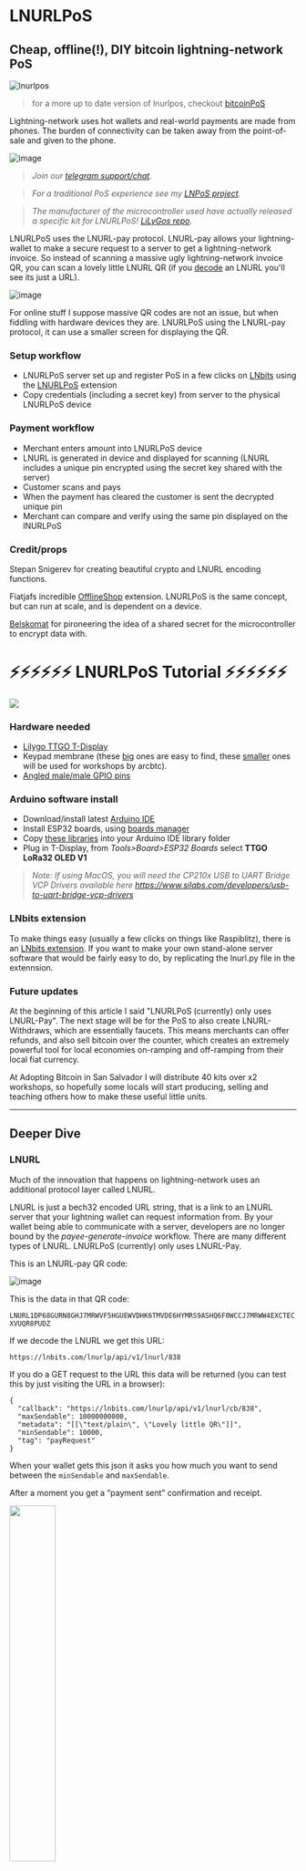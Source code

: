 # LNURLPoS

## Cheap, offline(!), DIY bitcoin lightning-network PoS

![lnurlpos](https://user-images.githubusercontent.com/33088785/134943216-1a9f3ab6-09da-4e15-b16a-2c2f8bc918da.png)

> for a more up to date version of lnurlpos, checkout <a href="https://github.com/arcbtc/bitcoinPoS">bitcoinPoS</a>

Lightning-network uses hot wallets and real-world payments are made from phones. The burden of connectivity can be taken away from the point-of-sale and given to the phone.

![image](https://user-images.githubusercontent.com/33088785/134652952-cf5c95ac-afc2-4175-8d09-a983c3f066bc.png)

> <i>Join our <a href="https://t.me/makerbits">telegram support/chat</a>.</i>

> <i>For a traditional PoS experience see my <a href="https://github.com/arcbtc/LNPoS">LNPoS project</a>.</i>

> <i>The manufacturer of the microcontroller used have actually released a specific kit for LNURLPoS! <a href="https://github.com/Xinyuan-LilyGO/T-Display-keyboard">LiLyGos repo</a>.</i>

LNURLPoS uses the LNURL-pay protocol. LNURL-pay allows your lightning-wallet to make a secure request to a server to get a lightning-network invoice. So instead of scanning a massive ugly lightning-network invoice QR, you can scan a lovely little LNURL QR (if you <a href="https://lnurl.fiatjaf.com/codec/">decode</a> an LNURL you'll see its just a URL).

![image](https://user-images.githubusercontent.com/33088785/134657379-bd9e18f0-0289-498b-a1fc-c084c60e64e3.png)

For online stuff I suppose massive QR codes are not an issue, but when fiddling with hardware devices they are. LNURLPoS using the LNURL-pay protocol, it can use a smaller screen for displaying the QR.

### Setup workflow

- LNURLPoS server set up and register PoS in a few clicks on <a href="https://github.com/lnbits/lnbits/">LNbits</a> using the <a href="https://github.com/lnbits/lnbits/tree/master/lnbits/extensions/lnurlpos">LNURLPoS</a> extension
- Copy credentials (including a secret key) from server to the physical LNURLPoS device

### Payment workflow

- Merchant enters amount into LNURLPoS device
- LNURL is generated in device and displayed for scanning (LNURL includes a unique pin encrypted using the secret key shared with the server)
- Customer scans and pays
- When the payment has cleared the customer is sent the decrypted unique pin
- Merchant can compare and verify using the same pin displayed on the lNURLPoS

### Credit/props

Stepan Snigerev for creating beautiful crypto and LNURL encoding functions.

Fiatjafs incredible <a href="https://github.com/lnbits/lnbits/tree/master/lnbits/extensions/offlineshop">OfflineShop</a> extension. LNURLPoS is the same concept, but can run at scale, and is dependent on a device.

<a href="https://www.bleskomat.com/">Belskomat</a> for pironeering the idea of a shared secret for the microcontroller to encrypt data with.

# ⚡⚡⚡⚡⚡⚡ LNURLPoS Tutorial ⚡⚡⚡⚡⚡⚡

<a href="https://www.youtube.com/watch?v=ofCv2cHZ5b0&list=PLPj3KCksGbSYcLQoQbRGAtuHnQ4U4mXeL&index=38" target="_blank" ><img src="https://user-images.githubusercontent.com/33088785/136672544-658d7fdc-2ed4-4442-9536-eaa3eeaf613a.png"></a>

### Hardware needed

- <a href="https://www.aliexpress.com/item/33048962331.html">Lilygo TTGO T-Display</a>
- Keypad membrane (these <a href="https://www.aliexpress.com/item/32812109541.html">big</a> ones are easy to find, these <a href="https://www.aliexpress.com/item/1005003263865347.html">smaller</a> ones will be used for workshops by arcbtc).
- <a href="https://www.amazon.co.uk/Sourcingmap-2x40-Pins-Connector-Arduino-Prototype-Black-Silver-Tone/dp/B07DK532DP/ref=sr_1_1_sspa?dchild=1&keywords=angled+gpio+pins&qid=1633810409&sr=8-1-spons&psc=1&smid=AIF4G7PLKBOZY&spLa=ZW5jcnlwdGVkUXVhbGlmaWVyPUEzQTVQOFdIWUVaMFBBJmVuY3J5cHRlZElkPUEwMTgzMjU2Mk40RUlST0pQRlRVOCZlbmNyeXB0ZWRBZElkPUEwMzQ3MTM3WlBPNEgxSjFKMEFRJndpZGdldE5hbWU9c3BfYXRmJmFjdGlvbj1jbGlja1JlZGlyZWN0JmRvTm90TG9nQ2xpY2s9dHJ1ZQ==">Angled male/male GPIO pins</a>

### Arduino software install

- Download/install latest <a href="https://www.arduino.cc/en/software">Arduino IDE</a>
- Install ESP32 boards, using <a href="https://docs.espressif.com/projects/arduino-esp32/en/latest/installing.html#installing-using-boards-manager">boards manager</a>
- Copy <a href="https://github.com/arcbtc/LNURLPoS/tree/main/LNURLPoS/libraries">these libraries</a> into your Arduino IDE library folder
- Plug in T-Display, from _Tools>Board>ESP32 Boards_ select **TTGO LoRa32 OLED V1**

> _Note: If using MacOS, you will need the CP210x USB to UART Bridge VCP Drivers available here https://www.silabs.com/developers/usb-to-uart-bridge-vcp-drivers_

### LNbits extension

To make things easy (usually a few clicks on things like Raspiblitz), there is an <a href="https://github.com/lnbits/lnbits/tree/master/lnbits/extensions/lnurlpos">LNbits extension</a>.
If you want to make your own stand-alone server software that would be fairly easy to do, by replicating the lnurl.py file in the extennsion.

### Future updates

At the beginning of this article I said "LNURLPoS (currently) only uses LNURL-Pay". The next stage will be for the PoS to also create LNURL-Withdraws, which are essentially faucets. This means merchants can offer refunds, and also sell bitcoin over the counter, which creates an extremely powerful tool for local economies on-ramping and off-ramping from their local fiat currency.

At Adopting Bitcoin in San Salvador I will distribute 40 kits over x2 workshops, so hopefully some locals will start producing, selling and teaching others how to make these useful little units.

---

## Deeper Dive

### LNURL

Much of the innovation that happens on lightning-network uses an additional protocol layer called LNURL.

LNURL is just a bech32 encoded URL string, that is a link to an LNURL server that your lightning wallet can request information from. By your wallet being able to communicate with a server, developers are no longer bound by the _payee-generate-invoice_ workflow. There are many different types of LNURL. LNURLPoS (currently) only uses LNURL-Pay.

This is an LNURL-pay QR code:

![image](https://user-images.githubusercontent.com/33088785/136535559-7e351bac-781d-4a53-9643-fa8ebcad7aef.png)

This is the data in that QR code:

`LNURL1DP68GURN8GHJ7MRWVF5HGUEWVDHK6TMVDE6HYMRS9ASHQ6F0WCCJ7MRWW4EXCTECXVUQR8PUDZ`

If we decode the LNURL we get this URL:

`https://lnbits.com/lnurlp/api/v1/lnurl/838`

If you do a GET request to the URL this data will be returned (you can test this by just visiting the URL in a browser):

```
{
  "callback": "https://lnbits.com/lnurlp/api/v1/lnurl/cb/838",
  "maxSendable": 10000000000,
  "metadata": "[[\"text/plain\", \"Lovely little QR\"]]",
  "minSendable": 10000,
  "tag": "payRequest"
}
```

When your wallet gets this json it asks you how much you want to send between the `minSendable` and `maxSendable`.

After a moment you get a “payment sent” confirmation and receipt.

<img style="width:40%" src="https://user-images.githubusercontent.com/33088785/136538546-cdc64c22-f7b5-44e4-841e-3341f6865687.png">

So what happened?

When you verify you want to send say 10sats, your wallet sends that data (as a json) to the `callback` URL. The server then generates an invoice for that amount and sends it back to your wallet, which pays it. Once the payment has cleared, the wallet reveals a receipt to you.

### LNURLPoS workflow

LNURLPoS generates and encodes the LNURL in the device, which means we can pass some data in the URL.

The LNURLPoS stores four important pieces of data:

- URL to your LNURL server (we’re using an LNbits install, with dedicated extension)
- PoS ID (Unique ID generated in the LNbits extension)
- Secret (Secret shared with the LNURL server)
- Currency denomination (being offline sats becomes too volatile)

LNURLPoS could use any LNURL server that performs some certain functions, but to make things easy I made an extension in LNbits specifically for LNURLPoS

![image](https://user-images.githubusercontent.com/33088785/136534237-d1ec7a3f-7937-43b0-91d7-b5cd9587389b.png)
![image](https://user-images.githubusercontent.com/33088785/136534873-92d080d5-7825-4358-8dd5-3d04009aa80b.png)

Once a PoS has been generated the extension gives you this data:

```
String server = "https://lnbits.com";
String posId = "L4aJNiQZyPxCREoB3KXiiU";
String key = "4TPLxRmv82yEFjUgWKdfPh";
String currency = "EUR";
```

The data can then be passed to the device when uploading its software through the Arduino IDE

<img style="width:50%" src="https://user-images.githubusercontent.com/33088785/136539934-32b47c21-67c4-44bc-976b-c8ccf399570e.png">

When an amount is entered into the LNURLPoS, the device generates a unique pin, then encrypts the amount+pin using the shared secret and a nonce. The server endpoint, nonce, encypted data, and PoS ID are built into into the LNURL.

`https://lnbits.com/lnurlpos/api/v1/lnurl/<nonce>/<encrypted-data>/<pos-id>`

`LNURL1DP68GURN8GHJ7MRWVF5HGUEWVDHK6TMVDE6HYMRSDAEJ7CTSDYHHVVF0D3H82UNV9U7XUMMWVDJNUTEUV4HXXUNEWP6X2EPDV3SHGCF79U78QMMN945KG0S2PG6GTWSK`

When that first GET request happens from the wallet, the LNURL server can find the PoS record, fetch its secret use the secret to decrypt the amount+pin. The amount is converted from the fiat currency to sats, and sent back to the wallet as `minSendable` and `maxSendable`.

If the invoice passed to the wallet is paid the customer is given access to the decrypted pin.

<img style="width:40%" src="https://user-images.githubusercontent.com/33088785/136544780-10f19ab3-ee47-4b46-aa40-7d983dbf14a8.png">
